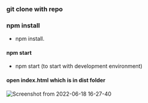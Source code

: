 

### git clone with repo

### npm install

* npm install.

#### npm start

* npm start (to start with development environment)


#### open index.html which is in dist folder


![Screenshot from 2022-06-18 16-27-40](https://user-images.githubusercontent.com/49234331/174434713-d4fb259a-2f46-41c0-ba3a-2d0bcabfa500.png)
